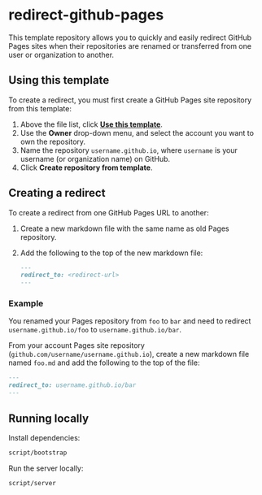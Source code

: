 # redirect-github-pages

This template repository allows you to quickly and easily redirect GitHub Pages sites when their repositories are renamed or transferred from one user or organization to another.

## Using this template

To create a redirect, you must first create a GitHub Pages site repository from this template:

1. Above the file list, click [**Use this template**](https://github.com/parkerbxyz/redirect-github-pages/generate).
1. Use the **Owner** drop-down menu, and select the account you want to own the repository.
1. Name the repository `username.github.io`, where `username` is your username (or organization name) on GitHub.
1. Click **Create repository from template**.

## Creating a redirect

To create a redirect from one GitHub Pages URL to another:

1. Create a new markdown file with the same name as old Pages repository.

1. Add the following to the top of the new markdown file:

   ```markdown
   ---
   redirect_to: <redirect-url>
   ---
   ```

### Example

You renamed your Pages repository from `foo` to `bar` and need to redirect `username.github.io/foo` to `username.github.io/bar`.

From your account Pages site repository (`github.com/username/username.github.io`), create a new markdown file named `foo.md` and add the following to the top of the file:

   ```markdown
   ---
   redirect_to: username.github.io/bar
   ---
   ```

## Running locally

Install dependencies:

```sh
script/bootstrap
```

Run the server locally:

```sh
script/server
```

